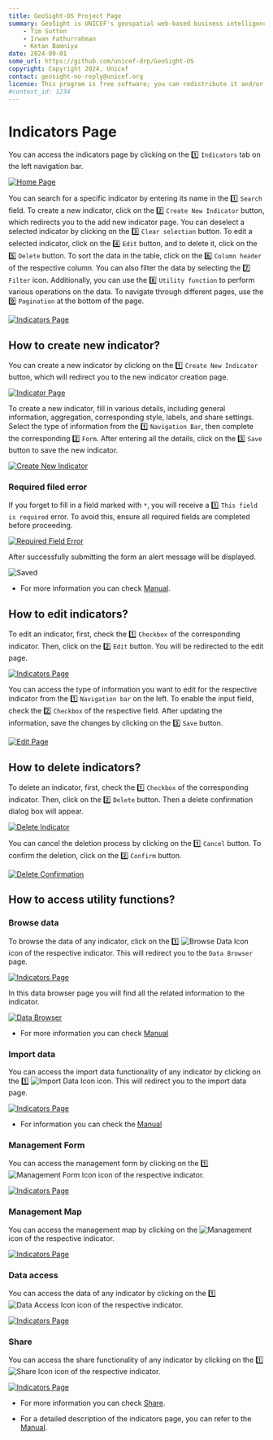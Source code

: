 ```yaml
---
title: GeoSight-OS Project Page
summary: GeoSight is UNICEF's geospatial web-based business intelligence platform.
    - Tim Sutton
    - Irwan Fathurrahman
    - Ketan Bamniya
date: 2024-09-01
some_url: https://github.com/unicef-drp/GeoSight-OS
copyright: Copyright 2024, Unicef
contact: geosight-no-reply@unicef.org
license: This program is free software; you can redistribute it and/or modify it under the terms of the GNU Affero General Public License as published by the Free Software Foundation; either version 3 of the License, or (at your option) any later version.
#context_id: 1234
---
```


# Indicators Page

You can access the indicators page by clicking on the 1️⃣ `Indicators` tab on the left navigation bar.

[![Home Page](./img/indicators-img-1.png)](./img/indicators-img-1.png)

You can search for a specific indicator by entering its name in the 1️⃣ `Search` field. To create a new indicator, click on the 2️⃣ `Create New Indicator` button, which redirects you to the add new indicator page. You can deselect a selected indicator by clicking on the 3️⃣ `Clear selection` button. To edit a selected indicator, click on the 4️⃣ `Edit` button, and to delete it, click on the 5️⃣ `Delete` button. To sort the data in the table, click on the 6️⃣ `Column header` of the respective column. You can also filter the data by selecting the 7️⃣ `Filter` icon. Additionally, you can use the 8️⃣ `Utility function` to perform various operations on the data. To navigate through different pages, use the 9️⃣ `Pagination` at the bottom of the page.

[![Indicators Page](./img/indicators-img-2.png)](./img/indicators-img-2.png)

## How to create new indicator?

You can create a new indicator by clicking on the 1️⃣ `Create New Indicator` button, which will redirect you to the new indicator creation page.

[![Indicator Page](./img/indicators-img-7.png)](./img/indicators-img-7.png)

To create a new indicator, fill in various details, including general information, aggregation, corresponding style, labels, and share settings. Select the type of information from the 1️⃣ `Navigation Bar`, then complete the corresponding 2️⃣ `Form`. After entering all the details, click on the 3️⃣ `Save` button to save the new indicator.

[![Create New Indicator](./img/indicators-img-8.png)](./img/indicators-img-8.png)

### Required filed error

If you forget to fill in a field marked with `*`, you will receive a 1️⃣ `This field is required` error. To avoid this, ensure all required fields are completed before proceeding.

[![Required Field Error](./img/indicators-img-9.png)](./img/indicators-img-9.png)

After successfully submitting the form an alert message will be displayed.

![Saved](./img/indicators-img-10.png)

* For more information you can check [Manual](../../manual/visualisation/indicators-page.md#create-new-indicator).

## How to edit indicators?

To edit an indicator, first, check the 1️⃣ `Checkbox` of the corresponding indicator. Then, click on the 2️⃣ `Edit` button. You will be redirected to the edit page.

[![Indicators Page](./img/indicators-img-4.png)](./img/indicators-img-4.png)

You can access the type of information you want to edit for the respective indicator from the 1️⃣ `Navigation bar` on the left. To enable the input field, check the 2️⃣ `Checkbox` of the respective field. After updating the information, save the changes by clicking on the 3️⃣ `Save` button.

[![Edit Page](./img/indicators-img-3.png)](./img/indicators-img-3.png)

## How to delete indicators?

To delete an indicator, first, check the 1️⃣ `Checkbox` of the corresponding indicator. Then, click on the 2️⃣ `Delete` button. Then a delete confirmation dialog box will appear.

[![Delete Indicator](./img/indicators-img-5.png)](./img/indicators-img-5.png)

You can cancel the deletion process by clicking on the 1️⃣ `Cancel` button. To confirm the deletion, click on the 2️⃣ `Confirm` button.

[![Delete Confirmation](./img/indicators-img-6.png)](./img/indicators-img-6.png)

## How to access utility functions?

### Browse data

To browse the data of any indicator, click on the 1️⃣ ![Browse Data Icon](./img/indicators-img-12.png) icon of the respective indicator. This will redirect you to the `Data Browser` page.

[![Indicators Page](./img/indicators-img-11.png)](./img/indicators-img-11.png)

In this data browser page you will find all the related information to the indicator.

[![Data Browser](./img/indicators-img-13.png)](./img/indicators-img-13.png)

* For more information you can check [Manual](../../manual/data/data-browser.md)

### Import data

You can access the import data functionality of any indicator by clicking on the 1️⃣ ![Import Data Icon](./img/indicators-img-15.png) icon. This will redirect you to the import data page.

[![Indicators Page](./img/basemap-img-13.png)](./img/basemap-img-13.png)

* For information you can check the [Manual](../../manual/data/data-management.md#import-data)


### Management Form

You can access the management form by clicking on the 1️⃣ ![Management Form Icon](./img/indicators-img-17.png) icon of the respective indicator.

[![Indicators Page](./img/indicators-img-16.png)](./img/indicators-img-16.png)

### Management Map

You can access the management map by clicking on the ![Management](./img/indicators-img-19.png) icon of the respective indicator.

[![Indicators Page](./img/indicators-img-18.png)](./img/indicators-img-18.png)

### Data access

You can access the data of any indicator by clicking on the 1️⃣ ![Data Access Icon](./img/indicators-img-21.png) icon of the respective indicator.

[![Indicators Page](./img/indicators-img-20.png)](./img/indicators-img-20.png)

### Share

You can access the share functionality of any indicator by clicking on the 1️⃣ ![Share Icon](./img/indicators-img-23.png) icon of the respective indicator.

[![Indicators Page](./img/indicators-img-22.png)](./img/indicators-img-22.png)

* For more information you can check [Share](../../manual/share.md#share-project).

* For a detailed description of the indicators page, you can refer to the [Manual](../../manual/visualisation/indicators-page.md).
